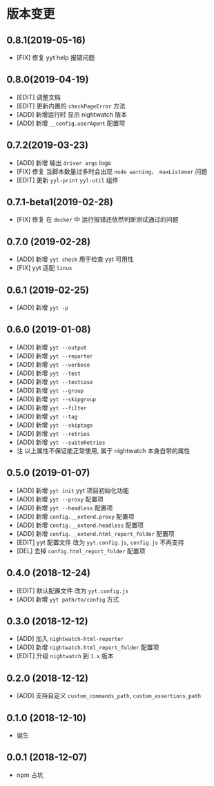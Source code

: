 # 版本变更
## 0.8.1(2019-05-16)
* [FIX] 修复 yyt help 报错问题

## 0.8.0(2019-04-19)
* [EDIT] 调整文档
* [EDIT] 更新内置的 `checkPageError` 方法
* [ADD] 新增运行时 显示 nightwatch 版本
* [ADD] 新增 `__config.userAgent` 配置项

## 0.7.2(2019-03-23)
* [ADD] 新增 输出 `driver args` logs
* [FIX] 修复 当脚本数量过多时会出现 `node warning， maxListener` 问题
* [EDIT] 更新 `yyl-print` `yyl-util` 组件

## 0.7.1-beta1(2019-02-28)
* [FIX] 修复 在 `docker` 中 运行报错还依然判断测试通过的问题

## 0.7.0 (2019-02-28)
* [ADD] 新增 `yyt check` 用于检查 yyt 可用性
* [FIX] yyt 适配 `linux`

## 0.6.1 (2019-02-25)
* [ADD] 新增 `yyt -p`

## 0.6.0 (2019-01-08)
* [ADD] 新增 `yyt --output`
* [ADD] 新增 `yyt --reporter`
* [ADD] 新增 `yyt --verbose`
* [ADD] 新增 `yyt --test`
* [ADD] 新增 `yyt --testcase`
* [ADD] 新增 `yyt --group`
* [ADD] 新增 `yyt --skipgroup`
* [ADD] 新增 `yyt --filter`
* [ADD] 新增 `yyt --tag`
* [ADD] 新增 `yyt --skiptags`
* [ADD] 新增 `yyt --retries`
* [ADD] 新增 `yyt --suiteRetries`
* 注 以上属性不保证能正常使用, 属于 nightwatch 本身自带的属性

## 0.5.0 (2019-01-07)
* [ADD] 新增 `yyt init` yyt 项目初始化功能
* [ADD] 新增 `yyt --proxy` 配置项
* [ADD] 新增 `yyt --headless` 配置项
* [ADD] 新增 `config.__extend.proxy` 配置项
* [ADD] 新增 `config.__extend.headless` 配置项
* [ADD] 新增 `config.__extend.html_report_folder` 配置项
* [EDIT] yyt 配置文件 改为 `yyt.config.js`, `config.js` 不再支持
* [DEL] 去掉 `config.html_report_folder` 配置项

## 0.4.0 (2018-12-24)
* [EDIT] 默认配置文件 改为 `yyt.config.js`
* [ADD] 新增 `yyt path/to/config` 方式

## 0.3.0 (2018-12-12)
* [ADD] 加入 `nightwatch-html-reporter`
* [ADD] 新增 `nightwatch.html_report_folder` 配置项
* [EDIT] 升级 `nightwatch` 到 `1.x` 版本

## 0.2.0 (2018-12-12)
* [ADD] 支持自定义 `custom_commands_path`, `custom_assertions_path`

## 0.1.0 (2018-12-10)
* 诞生

## 0.0.1 (2018-12-07)
* npm 占坑
